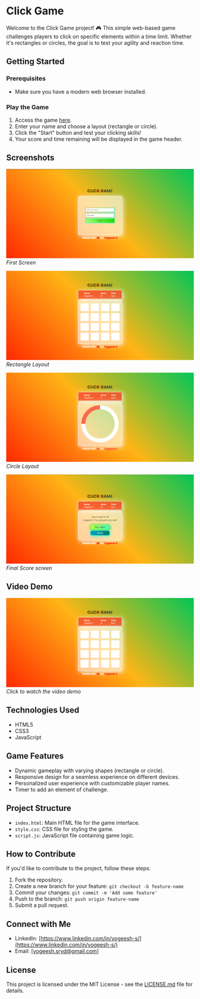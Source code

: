 # Click Game

Welcome to the Click Game project! 🎮 This simple web-based game challenges players to click on specific elements within a time limit. Whether it's rectangles or circles, the goal is to test your agility and reaction time.

## Getting Started

### Prerequisites
- Make sure you have a modern web browser installed.

### Play the Game
1. Access the game [here](https://yogeesh-s.github.io/clickgame/).
2. Enter your name and choose a layout (rectangle or circle).
3. Click the "Start" button and test your clicking skills!
4. Your score and time remaining will be displayed in the game header.

## Screenshots

![Game Screenshot 1](/demo/screenshot1.png)
*First Screen*

![Game Screenshot 2](/demo/screenshot2.png)
*Rectangle Layout*

![Game Screenshot 3](/demo/screenshot4.png)
*Circle Layout*

![Game Screenshot 4](/demo/screenshot3.png)
*Final Score screen*

## Video Demo

[![Click Game Demo](/demo/screenshot2.png)](/demo/demo.mp4)
*Click to watch the video demo*


## Technologies Used
- HTML5
- CSS3
- JavaScript

## Game Features
- Dynamic gameplay with varying shapes (rectangle or circle).
- Responsive design for a seamless experience on different devices.
- Personalized user experience with customizable player names.
- Timer to add an element of challenge.

## Project Structure

- `index.html`: Main HTML file for the game interface.
- `style.css`: CSS file for styling the game.
- `script.js`: JavaScript file containing game logic.

## How to Contribute

If you'd like to contribute to the project, follow these steps:

1. Fork the repository.
2. Create a new branch for your feature: `git checkout -b feature-name`
3. Commit your changes: `git commit -m 'Add some feature'`
4. Push to the branch: `git push origin feature-name`
5. Submit a pull request.


## Connect with Me

- LinkedIn: [https://www.linkedin.com/in/yogeesh-s/](https://www.linkedin.com/in/yogeesh-s/)
- Email: [yogeesh.sryd@gmail.com]

## License

This project is licensed under the MIT License - see the [LICENSE.md](LICENSE.md) file for details.
